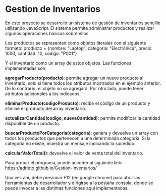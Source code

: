 # Gestion de Inventarios

En este proyecto se desarrolló un sistema de gestión de inventarios sencillo utilizando JavaScript. El sistema permite administrar productos y realizar algunas operaciones básicas sobre ellos.  

Los productos se representan como objetos literales con el siguiente formato:
producto = {nombre: "Laptop", categoria: "Electrónica", precio: 1000, cantidad: 10, codigo: "P001"}

Y el inventario como un array de estos objetos. Las funciones implementadas son:

**agregarProducto(producto)**: permite agregar un nuevo producto al inventario, solo si tiene todos los atributos mostrados en el ejemplo anterior. De lo contrario, el objeto no se agregará. Por otro lado, puede tener atributos adicionales a los indicados.

**eliminarProducto(codigoProducto)**: recibe el código de un producto y elimine el producto del array inventario.

**actualizarCantidad(codigo, nuevaCantidad)**: permite modificar la cantidad disponible de un producto.

**buscarProductoPorCategoria(categoria)**: genera y devuelve un array con todos los productos que pertenecen a una determinada categoria. Si la categoria no existe, muestra un mensaje indicando lo sucedido.

**calcularValorTotal()**: devuelve el valor de venta total del inventario.

Para probar el programa, puede acceder al siguiente link:
https://adrieto.github.io/Gestion-Inventarios/

Una vez ahi, debe presionar F12 (en google chrome) para abrir las herramientas de desarrollador y dirigirse a la pestaña consola, donde se puede invocar a las distintas funciones aquí implementadas.

